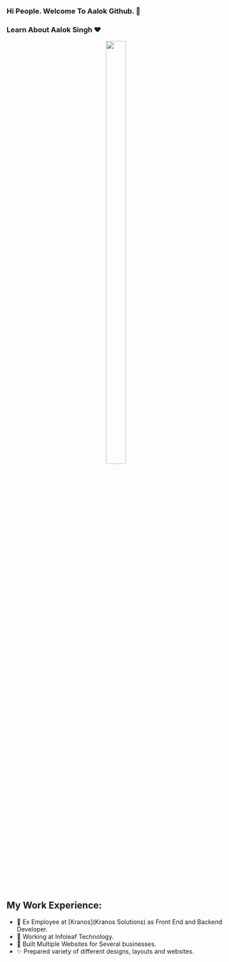 ### Hi People. Welcome To Aalok Github. 👋
### Learn About Aalok Singh ❤️
<p align= "center">
<img src="https://www.elegantthemes.com/blog/wp-content/uploads/2018/12/top11.png" width=30% height=50%>
  </p>
  
 ## My Work Experience:
- 🙋 Ex Employee at [Kranos](Kranos Solutions) as Front End and Backend Developer.
- 🙋 Working at Infoleaf Technology.
- 🚀 Built Multiple Websites for Several businesses.
- ✨ Prepared variety of different designs, layouts and websites.